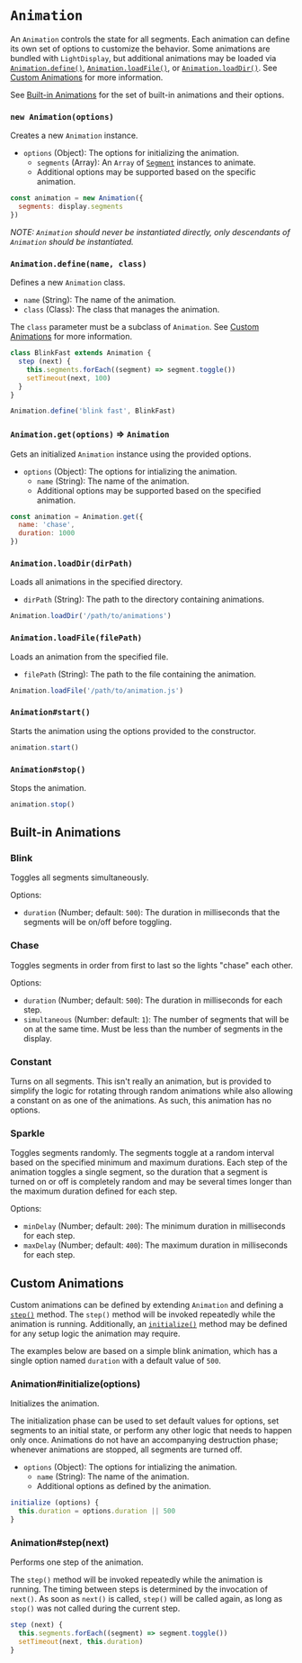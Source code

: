 # `Animation`

An `Animation` controls the state for all segments. Each animation can define its own set of options to customize the behavior. Some animations are bundled with `LightDisplay`, but additional animations may be loaded via [`Animation.define()`](#animationdefinename-class), [`Animation.loadFile()`](#animationloadfilefilepath), or [`Animation.loadDir()`](#animationloaddirdirpath). See [Custom Animations](#custom-animations) for more information.

See [Built-in Animations](#built-in-animations) for the set of built-in animations and their options.

### `new Animation(options)`

Creates a new `Animation` instance.

* `options` (Object): The options for initializing the animation.
  * `segments` (Array): An `Array` of [`Segment`](segment.md) instances to animate.
  * Additional options may be supported based on the specific animation.

```js
const animation = new Animation({
  segments: display.segments
})
```

*NOTE: `Animation` should never be instantiated directly, only descendants of `Animation` should be instantiated.*

### `Animation.define(name, class)`

Defines a new `Animation` class.

* `name` (String): The name of the animation.
* `class` (Class): The class that manages the animation.

The `class` parameter must be a subclass of `Animation`. See [Custom Animations](#custom-animations) for more information.

```js
class BlinkFast extends Animation {
  step (next) {
    this.segments.forEach((segment) => segment.toggle())
    setTimeout(next, 100)
  }
}

Animation.define('blink fast', BlinkFast)
```

### `Animation.get(options)` => `Animation`

Gets an initialized `Animation` instance using the provided options.

* `options` (Object): The options for intializing the animation.
  * `name` (String): The name of the animation.
  * Additional options may be supported based on the specified animation.

```js
const animation = Animation.get({
  name: 'chase',
  duration: 1000
})
```

### `Animation.loadDir(dirPath)`

Loads all animations in the specified directory.

* `dirPath` (String): The path to the directory containing animations.

```js
Animation.loadDir('/path/to/animations')
```

### `Animation.loadFile(filePath)`

Loads an animation from the specified file.

* `filePath` (String): The path to the file containing the animation.

```js
Animation.loadFile('/path/to/animation.js')
```

### `Animation#start()`

Starts the animation using the options provided to the constructor.

```js
animation.start()
```

### `Animation#stop()`

Stops the animation.

```js
animation.stop()
```

## Built-in Animations

### Blink

Toggles all segments simultaneously.

Options:
* `duration` (Number; default: `500`): The duration in milliseconds that the segments will be on/off before toggling.

### Chase

Toggles segments in order from first to last so the lights "chase" each other.

Options:
* `duration` (Number; default: `500`): The duration in milliseconds for each step.
* `simultaneous` (Number: default: `1`): The number of segments that will be on at the same time. Must be less than the number of segments in the display.

### Constant

Turns on all segments. This isn't really an animation, but is provided to simplify the logic for rotating through random animations while also allowing a constant on as one of the animations. As such, this animation has no options.

### Sparkle

Toggles segments randomly. The segments toggle at a random interval based on the specified minimum and maximum durations. Each step of the animation toggles a single segment, so the duration that a segment is turned on or off is completely random and may be several times longer than the maximum duration defined for each step.

Options:
* `minDelay` (Number; default: `200`): The minimum duration in milliseconds for each step.
* `maxDelay` (Number; default: `400`): The maximum duration in milliseconds for each step.

## Custom Animations

Custom animations can be defined by extending `Animation` and defining a [`step()`](#animationstepnext) method. The `step()` method will be invoked repeatedly while the animation is running. Additionally, an [`initialize()`](#animationinitializeoptions) method may be defined for any setup logic the animation may require.

The examples below are based on a simple blink animation, which has a single option named `duration` with a default value of `500`.

### Animation#initialize(options)

Initializes the animation.

The initialization phase can be used to set default values for options, set segments to an initial state, or perform any other logic that needs to happen only once. Animations do not have an accompanying destruction phase; whenever animations are stopped, all segments are turned off.

* `options` (Object): The options for intializing the animation.
  * `name` (String): The name of the animation.
  * Additional options as defined by the animation.

```js
initialize (options) {
  this.duration = options.duration || 500
}
```

### Animation#step(next)

Performs one step of the animation.

The `step()` method will be invoked repeatedly while the animation is running. The timing between steps is determined by the invocation of `next()`. As soon as `next()` is called, `step()` will be called again, as long as `stop()` was not called during the current step.

```js
step (next) {
  this.segments.forEach((segment) => segment.toggle())
  setTimeout(next, this.duration)
}
```

